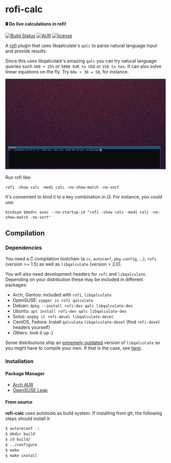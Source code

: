 # rofi-calc

**🖩 Do live calculations in rofi!**

[![Build Status](https://travis-ci.com/svenstaro/rofi-calc.svg?branch=master)](https://travis-ci.com/svenstaro/rofi-calc)
[![AUR](https://img.shields.io/aur/version/rofi-calc.svg)](https://aur.archlinux.org/packages/rofi-calc/)
[![license](http://img.shields.io/badge/license-MIT-blue.svg)](https://github.com/svenstaro/rofi-calc/blob/master/LICENSE)

A [rofi](https://github.com/DaveDavenport/rofi) plugin that uses libqalculate's `qalc` to parse natural language input and provide results.

Since this uses libqalculate's amazing `qalc` you can try natural language queries such `500 + 25%` or `5000 EUR to USD` or `150 to hex`. It can also solve linear equations on the fly. Try `60x + 30 = 50`, for instance.

![](demo.gif)

Run rofi like:

    rofi -show calc -modi calc -no-show-match -no-sort

It's convenient to bind it to a key combination in i3. For instance, you could use:

    bindsym $mod+c exec --no-startup-id "rofi -show calc -modi calc -no-show-match -no-sort"

## Compilation

### Dependencies

You need a C compilation toolchain (a `cc`, `autoconf`, `pkg-config`, ...), `rofi` (version >= 1.5) as well as `libqalculate` (version > 2.0).

You will also need development headers for `rofi` and `libqalculate`. Depending on your distribution these may be included in different packages:

* Arch, Gentoo: included with `rofi`, `libqalculate`
* OpenSUSE: `zypper in rofi qalculate` 
* Debian: `dpkg --install rofi-dev qalc libqalculate-dev`
* Ubuntu: `apt install rofi-dev qalc libqalculate-dev`
* Solus: `eopkg it rofi-devel libqalculate-devel`
* CentOS, Fedora: Install `qalculate` `libqalculate-devel` (find `rofi-devel` headers yourself)
* Others: look it up :)

Some distributions ship an [extremely outdated](https://github.com/svenstaro/rofi-calc/issues/7) version of `libqalculate` so you might have to compile your own. If that is the case, see [here](https://github.com/svenstaro/rofi-calc/wiki/Installing-libqalculate-from-source).

### Installation

#### Package Manager

* [Arch AUR](https://aur.archlinux.org/packages/rofi-calc/)
* [OpenSUSE Leap](https://software.opensuse.org/package/rofi-calc)

#### From source

**rofi-calc** uses autotools as build system. If installing from git, the following steps should install it:

```bash
$ autoreconf -i
$ mkdir build
$ cd build/
$ ../configure
$ make
$ make install
```
